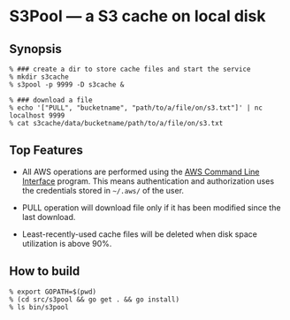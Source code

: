 # S3Pool &mdash; a S3 cache on local disk

## Synopsis

    % ### create a dir to store cache files and start the service
    % mkdir s3cache
    % s3pool -p 9999 -D s3cache &

    % ### download a file 
    % echo '["PULL", "bucketname", "path/to/a/file/on/s3.txt"]' | nc localhost 9999
    % cat s3cache/data/bucketname/path/to/a/file/on/s3.txt
    

## Top Features

+ All AWS operations are performed using the [AWS Command Line
Interface](https://aws.amazon.com/cli/) program. This means
authentication and authorization uses the credentials stored in
`~/.aws/` of the user.

+ PULL operation will download file only if it has been modified since
the last download. 

+ Least-recently-used cache files will be deleted when disk space
utilization is above 90%.

## How to build

    % export GOPATH=$(pwd)
    % (cd src/s3pool && go get . && go install)
    % ls bin/s3pool

